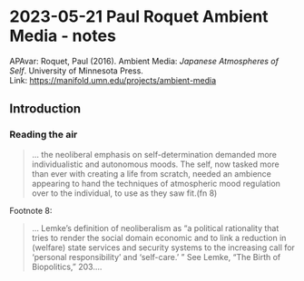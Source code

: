 # 2023-05-21 Paul Roquet Ambient Media - notes

APAvar: Roquet, Paul (2016). Ambient Media: *Japanese Atmospheres of Self*. University of Minnesota Press.  
Link: <https://manifold.umn.edu/projects/ambient-media>


## Introduction  
### Reading the air

> ... the neoliberal emphasis on self-determination demanded more individualistic and autonomous moods. The self, now tasked more than ever with creating a life from scratch, needed an ambience appearing to hand the techniques of atmospheric mood regulation over to the individual, to use as they saw fit.(fn 8)

Footnote 8:  
> ... Lemke’s definition of neoliberalism as “a political rationality that tries to render the social domain economic and to link a reduction in (welfare) state services and security systems to the increasing call for ‘personal responsibility’ and ‘self-care.’ ” See Lemke, “The Birth of Biopolitics,” 203....
